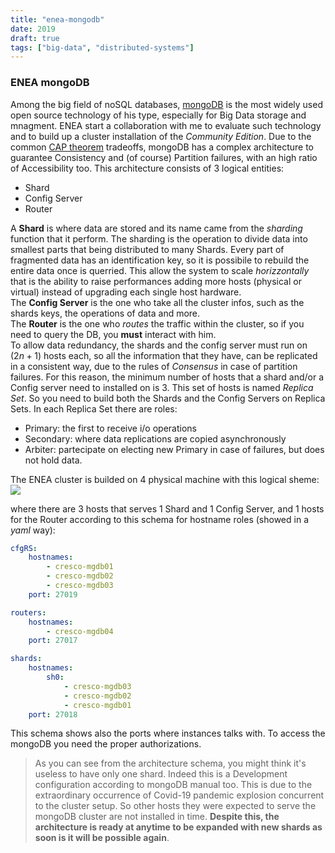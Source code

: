 ```yaml
---
title: "enea-mongodb"
date: 2019
draft: true
tags: ["big-data", "distributed-systems"]
---
```


### ENEA mongoDB
Among the big field of noSQL databases, [mongoDB](https://www.mongodb.com/) is the most widely used open source technology of his type, especially for Big Data storage and mnagment. ENEA start a collaboration with me to evaluate such technology and to build up a cluster installation of the *Community Edition*. Due to the common [CAP theorem](https://en.wikipedia.org/wiki/CAP_theorem) tradeoffs, mongoDB has a complex architecture to guarantee Consistency and (of course) Partition failures, with an high ratio of Accessibility too. This architecture consists of 3 logical entities:
											
* Shard
* Config Server
* Router
														
A **Shard** is where data are stored and its name came from the *sharding* function that it perform. The sharding is the operation to divide data into smallest parts that being distributed to many Shards. Every part of fragmented data has an identification key, so it is possibile to rebuild the entire data once is querried. This allow the system to scale *horizzontally* that is the ability to raise performances adding more hosts (physical or virtual) instead of upgrading each single host hardware.  
The **Config Server** is the one who take all the cluster infos, such as the shards keys, the operations of data and more.  
The **Router** is the one who *routes* the traffic within the cluster, so if you need to query the DB, you **must** interact with him.  
To allow data redundancy, the shards and the config server must run on ($2n+1$) hosts each, so all the information that they have, can be replicated in a consistent way, due to the rules of *Consensus* in case of partition failures. For this reason, the minimum number of hosts that a shard and/or a Config server need to installed on is 3. This set of hosts is named *Replica Set*. So you need to build both the Shards and the Config Servers on Replica Sets. In each Replica Set there are roles:
														
* Primary: the first to receive i/o operations
* Secondary: where data replications are copied asynchronously
* Arbiter: partecipate on electing new Primary in case of failures, but does not hold data.
																	
The ENEA cluster is builded on 4 physical machine with this logical sheme:  
![](/puccini/imgs/sharded-cluster-arch.png?raw=true)

where there are 3 hosts that serves 1 Shard and 1 Config Server, and 1 hosts for the Router according to this schema for hostname roles (showed in a *yaml* way):
```yaml
cfgRS:
	hostnames:
		- cresco-mgdb01
		- cresco-mgdb02
		- cresco-mgdb03
	port: 27019

routers:
	hostnames:
		- cresco-mgdb04
	port: 27017

shards:
	hostnames:
		sh0:
			- cresco-mgdb03
			- cresco-mgdb02
			- cresco-mgdb01																 
	port: 27018
```
This schema shows also the ports where instances talks with. To access the mongoDB you need the proper authorizations.  

>As you can see from the architecture schema, you might think it's useless to have only one shard. Indeed this is a Development configuration according to mongoDB manual too. This is due to the extraordinary occurrence of Covid-19 pandemic explosion concurrent to the cluster setup. So other hosts they were expected to serve the mongoDB cluster are not installed in time. **Despite this, the architecture is ready at anytime to be expanded with new shards as soon is it will be possible again**.
